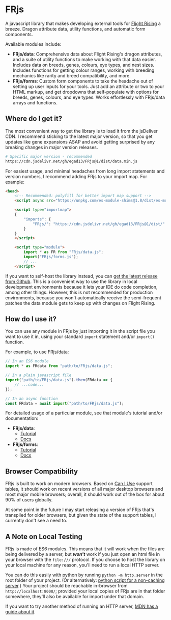 # FRjs

 A javascript library that makes developing external tools for [Flight Rising](https://www1.flightrising.com/) a breeze. Dragon attribute data, utility functions, and automatic form components.

Available modules include:

- **FRjs/data**: Comprehensive data about Flight Rising's dragon attributes, and a suite of utility functions to make working with that data easier. Includes data on breeds, genes, colours, eye types, and nest sizes. Includes functions for getting colour ranges, working with breeding mechanics like rarity and breed compatibility, and more.
- **FRjs/forms**: Custom form components to take the headache out of setting up user inputs for your tools. Just add an attribute or two to your HTML markup, and get dropdowns that self-populate with options for breeds, genes, colours, and eye types. Works effortlessly with FRjs/data arrays and functions.

## Where do I get it?

The most convenient way to get the library is to load it from the jsDeliver CDN. I recommend sticking to the latest major version, so that you get updates like gene expansions ASAP and avoid getting surprised by any breaking changes in major version releases.
```bash
# Specific major version - recommended
https://cdn.jsdelivr.net/gh/egad13/FRjs@1/dist/data.min.js
```

For easiest usage, and minimal headaches from long import statements and version numbers, I recommend adding FRjs to your import map. For example:
```html
<head>
	<!-- Recommended: polyfill for better import map support -->
	<script async src="https://unpkg.com/es-module-shims@1.8/dist/es-module-shims.js"></script>

	<script type="importmap">
	{
		"imports": {
			"FRjs/": "https://cdn.jsdelivr.net/gh/egad13/FRjs@1/dist/"
		}
	}
	</script>

	<script type="module">
		import * as FR from "FRjs/data.js";
		import("FRjs/forms.js");
		// ...
	</script>
```

If you want to self-host the library instead, you can [get the latest release from Github](https://github.com/egad13/FRjs/releases/latest). This is a convenient way to use the library in local development environments because it lets your IDE do code completion, among other things. However, this is not recommended for production environments, because you won't automatically receive the semi-frequent patches the data module gets to keep up with changes on Flight Rising.

## How do I use it?

You can use any module in FRjs by just importing it in the script file you want to use it in, using your standard `import` statement and/or `import()` function.

For example, to use FRjs/data:
```js
// In an ES6 module
import * as FRdata from "path/to/FRjs/data.js";

// In a plain javascript file
import("path/to/FRjs/data.js").then(FRdata => {
    // ...code...
});

// In an async function
const FRdata = await import("path/to/FRjs/data.js");
```

For detailed usage of a particular module, see that module's tutorial and/or documentation:

- **FRjs/data**:
  - [Tutorial](https://egad13.github.io/FRjs/tutorial-01-fr-data.html)
  - [Docs](https://egad13.github.io/FRjs/docs/module-FRjs_data.html)
- **FRjs/forms**:
  - [Tutorial](https://egad13.github.io/FRjs/tutorial-02-fr-forms.html)
  - [Docs](https://egad13.github.io/FRjs/docs/module-FRjs_forms.html)

## Browser Compatibility

FRjs is built to work on modern browsers. Based on [Can I Use](http://caniuse.com) support tables, it should work on recent versions of all major desktop browsers and most major mobile browsers; overall, it should work out of the box for about 90% of users globally.

At some point in the future I may start releasing a version of FRjs that's transpiled for older browsers, but given the state of the support tables, I currently don't see a need to.

## A Note on Local Testing

FRjs is made of ES6 modules. This means that it will work when the files are being delivered by a server, but ***won't*** work if you just open an html file in your browser with the `file:///` protocol. If you choose to host the library on your local machine for any reason, you'll need to run a local HTTP server.

You can do this easily with python by running `python -m http.server` in the root folder of your project. (Or alternatively: [python script for a non-caching server](https://gist.github.com/egad13/456511ef2cd80e2fa60baee6da41f8ce).) Your project should be reachable in-browser from `http://localhost:8000/`; provided your local copies of FRjs are in that folder somewhere, they'll also be available for import under that domain.

If you want to try another method of running an HTTP server, [MDN has a guide about it](https://developer.mozilla.org/en-US/docs/Learn/Common_questions/Tools_and_setup/set_up_a_local_testing_server).

